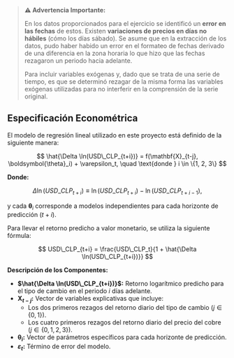> **⚠️ Advertencia Importante:**
>
> En los datos proporcionados para el ejercicio se identificó un **error en las fechas** de estos. Existen **variaciones de precios en días no hábiles** (cómo los días sábado). Se asume que en la extracción de los datos, pudo haber habido un error en el formateo de fechas derivado de una diferencia en la zona horaria lo que hizo que las fechas rezagaron un periodo hacia adelante.
>
> Para incluir variables exógenas y, dado que se trata de una serie de tiempo, es que se determinó rezagar de la misma forma las variables exógenas utilizadas para no interferir en la comprensión de la serie original.

## **Especificación Econométrica**

El modelo de regresión lineal utilizado en este proyecto está definido de la siguiente manera:

$$
\hat{\Delta \ln(USD\_CLP_{t+i})} =
f(\mathbf{X}_{t-j}, \boldsymbol{\theta}_i) + \varepsilon_t,
\quad \text{donde } i \in \{1, 2, 3\}
$$

**Donde:**

$$
\Delta \ln(USD\_CLP_{t+i}) \equiv \ln(USD\_CLP_{t+i}) - \ln(USD\_CLP_{t+i-1}),
$$

y cada $\boldsymbol{\theta}_i$ corresponde a modelos independientes para cada horizonte de predicción ($t+i$).

Para llevar el retorno predicho a valor monetario, se utiliza la siguiente fórmula:

$$
USD\_CLP_{t+i} = \frac{USD\_CLP_t}{1 + \hat{\Delta \ln(USD\_CLP_{t+i})}}
$$

**Descripción de los Componentes:**

- **$\hat{\Delta \ln(USD\_CLP_{t+i})}$:** Retorno logarítmico predicho para el tipo de cambio en el periodo $i$ días adelante.
- **$\mathbf{X}_{t-j}$:** Vector de variables explicativas que incluye:
  - Los dos primeros rezagos del retorno diario del tipo de cambio ($j \in \{0, 1\}$).
  - Los cuatro primeros rezagos del retorno diario del precio del cobre ($j \in \{0, 1, 2, 3\}$).
- **$\boldsymbol{\theta}_i$:** Vector de parámetros específicos para cada horizonte de predicción.
- **$\varepsilon_t$:** Término de error del modelo.
